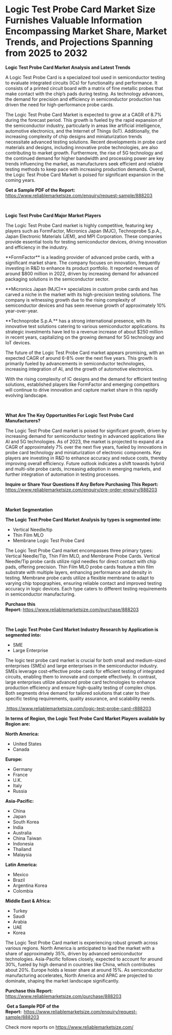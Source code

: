 <p><h1>Logic Test Probe Card Market Size Furnishes Valuable Information Encompassing Market Share, Market Trends, and Projections Spanning from 2025 to 2032</h1></p><p><strong>Logic Test Probe Card Market Analysis and Latest Trends</strong></p>
<p><p>A Logic Test Probe Card is a specialized tool used in semiconductor testing to evaluate integrated circuits (ICs) for functionality and performance. It consists of a printed circuit board with a matrix of fine metallic probes that make contact with the chip’s pads during testing. As technology advances, the demand for precision and efficiency in semiconductor production has driven the need for high-performance probe cards.</p><p>The Logic Test Probe Card Market is expected to grow at a CAGR of 8.7% during the forecast period. This growth is fueled by the rapid expansion of the semiconductor industry, particularly in areas like artificial intelligence, automotive electronics, and the Internet of Things (IoT). Additionally, the increasing complexity of chip designs and miniaturization trends necessitate advanced testing solutions. Recent developments in probe card materials and designs, including innovative probe technologies, are also contributing to market growth. Furthermore, the rise of 5G technology and the continued demand for higher bandwidth and processing power are key trends influencing the market, as manufacturers seek efficient and reliable testing methods to keep pace with increasing production demands. Overall, the Logic Test Probe Card Market is poised for significant expansion in the coming years.</p></p>
<p><strong>Get a Sample PDF of the Report:&nbsp;</strong> <a href="https://www.reliablemarketsize.com/enquiry/request-sample/888203?utm_campaign=1143&utm_medium=2&utm_source=Github&utm_content=ia&utm_term=10022025&utm_id=logic-test-probe-card">https://www.reliablemarketsize.com/enquiry/request-sample/888203</a></p>
<p>&nbsp;</p>
<p><strong>Logic Test Probe Card Major Market Players</strong></p>
<p><p>The Logic Test Probe Card market is highly competitive, featuring key players such as FormFactor, Micronics Japan (MJC), Technoprobe S.p.A., Japan Electronic Materials (JEM), and MPI Corporation. These companies provide essential tools for testing semiconductor devices, driving innovation and efficiency in the industry.</p><p>**FormFactor** is a leading provider of advanced probe cards, with a significant market share. The company focuses on innovation, frequently investing in R&D to enhance its product portfolio. It reported revenues of around $800 million in 2022, driven by increasing demand for advanced packaging solutions in the semiconductor sector.</p><p>**Micronics Japan (MJC)** specializes in custom probe cards and has carved a niche in the market with its high-precision testing solutions. The company is witnessing growth due to the rising complexity of semiconductor devices and has seen revenue growth of approximately 10% year-over-year.</p><p>**Technoprobe S.p.A.** has a strong international presence, with its innovative test solutions catering to various semiconductor applications. Its strategic investments have led to a revenue increase of about $250 million in recent years, capitalizing on the growing demand for 5G technology and IoT devices.</p><p>The future of the Logic Test Probe Card market appears promising, with an expected CAGR of around 6-8% over the next five years. This growth is primarily fueled by advancements in semiconductor technologies, increasing integration of AI, and the growth of automotive electronics.</p><p>With the rising complexity of IC designs and the demand for efficient testing solutions, established players like FormFactor and emerging competitors will continue to drive innovation and capture market share in this rapidly evolving landscape.</p></p>
<p>&nbsp;</p>
<p><strong>What Are The Key Opportunities For Logic Test Probe Card Manufacturers?</strong></p>
<p><p>The Logic Test Probe Card market is poised for significant growth, driven by increasing demand for semiconductor testing in advanced applications like AI and 5G technologies. As of 2023, the market is projected to expand at a CAGR of approximately 7% over the next five years, fueled by innovations in probe card technology and miniaturization of electronic components. Key players are investing in R&D to enhance accuracy and reduce costs, thereby improving overall efficiency. Future outlook indicates a shift towards hybrid and multi-site probe cards, increasing adoption in emerging markets, and further integration of automation in testing processes.</p></p>
<p><strong>Inquire or Share Your Questions If Any Before Purchasing This Report:</strong> <a href="https://www.reliablemarketsize.com/enquiry/pre-order-enquiry/888203?utm_campaign=1143&utm_medium=2&utm_source=Github&utm_content=ia&utm_term=10022025&utm_id=logic-test-probe-card">https://www.reliablemarketsize.com/enquiry/pre-order-enquiry/888203</a></p>
<p>&nbsp;</p>
<p><strong>Market Segmentation</strong></p>
<p><strong>The Logic Test Probe Card Market Analysis by types is segmented into:</strong></p>
<p><ul><li>Vertical Needle/tip</li><li>Thin Film MLO</li><li>Membrane Logic Test Probe Card</li></ul></p>
<p><p>The Logic Test Probe Card market encompasses three primary types: Vertical Needle/Tip, Thin Film MLO, and Membrane Probe Cards. Vertical Needle/Tip probe cards utilize rigid needles for direct contact with chip pads, offering precision. Thin Film MLO probe cards feature a thin film substrate with multiple layers, enhancing performance and density in testing. Membrane probe cards utilize a flexible membrane to adapt to varying chip topographies, ensuring reliable contact and improved testing accuracy in logic devices. Each type caters to different testing requirements in semiconductor manufacturing.</p></p>
<p><strong>Purchase this Report:&nbsp;</strong><a href="https://www.reliablemarketsize.com/purchase/888203?utm_campaign=1143&utm_medium=2&utm_source=Github&utm_content=ia&utm_term=10022025&utm_id=logic-test-probe-card">https://www.reliablemarketsize.com/purchase/888203</a></p>
<p>&nbsp;</p>
<p><strong>The Logic Test Probe Card Market Industry Research by Application is segmented into:</strong></p>
<p><ul><li>SME</li><li>Large Enterprise</li></ul></p>
<p><p>The logic test probe card market is crucial for both small and medium-sized enterprises (SMEs) and large enterprises in the semiconductor industry. SMEs leverage cost-effective probe cards for efficient testing of integrated circuits, enabling them to innovate and compete effectively. In contrast, large enterprises utilize advanced probe card technologies to enhance production efficiency and ensure high-quality testing of complex chips. Both segments drive demand for tailored solutions that cater to their specific testing requirements, quality assurance, and scalability needs.</p></p>
<p><a href="https://www.reliablemarketsize.com/logic-test-probe-card-r888203?utm_campaign=1143&utm_medium=2&utm_source=Github&utm_content=ia&utm_term=10022025&utm_id=logic-test-probe-card">&nbsp;https://www.reliablemarketsize.com/logic-test-probe-card-r888203</a></p>
<p><strong>In terms of Region, the Logic Test Probe Card Market Players available by Region are:</strong></p>
<p>
    <p> <strong> North America: </strong>
        <ul>
            <li>United States</li>
            <li>Canada</li>
        </ul>
        </p> 
    <p> <strong> Europe: </strong>
        <ul>
            <li>Germany</li>
            <li>France</li>
            <li>U.K.</li>
            <li>Italy</li>
            <li>Russia</li>
        </ul>
        </p> 
    <p> <strong> Asia-Pacific: </strong>
        <ul>
            <li>China</li>
            <li>Japan</li>
            <li>South Korea</li>
            <li>India</li>
            <li>Australia</li>
            <li>China Taiwan</li>
            <li>Indonesia</li>
            <li>Thailand</li>
            <li>Malaysia</li>
        </ul>
        </p> 
    <p> <strong> Latin America: </strong>
        <ul>
            <li>Mexico</li>
            <li>Brazil</li>
            <li>Argentina Korea</li>
            <li>Colombia</li>
        </ul>
        </p> 
    <p> <strong> Middle East & Africa: </strong>
        <ul>
            <li>Turkey</li>
            <li>Saudi</li>
            <li>Arabia</li>
            <li>UAE</li>
            <li>Korea</li>
        </ul>
    </p>
    </p>
<p><p>The Logic Test Probe Card market is experiencing robust growth across various regions. North America is anticipated to lead the market with a share of approximately 35%, driven by advanced semiconductor technologies. Asia-Pacific follows closely, expected to account for around 30%, fueled by high demand in countries like China, which contributes about 20%. Europe holds a lesser share at around 15%. As semiconductor manufacturing accelerates, North America and APAC are projected to dominate, shaping the market landscape significantly.</p></p>
<p><strong>Purchase this Report: </strong><a href="https://www.reliablemarketsize.com/purchase/888203?utm_campaign=1143&utm_medium=2&utm_source=Github&utm_content=ia&utm_term=10022025&utm_id=logic-test-probe-card">https://www.reliablemarketsize.com/purchase/888203</a></p>
<p>&nbsp;<strong>Get a Sample PDF of the Report:&nbsp;&nbsp;</strong><a href="https://www.reliablemarketsize.com/enquiry/request-sample/888203?utm_campaign=1143&utm_medium=2&utm_source=Github&utm_content=ia&utm_term=10022025&utm_id=logic-test-probe-card">https://www.reliablemarketsize.com/enquiry/request-sample/888203</a></p>
<p><strong></strong></p>
<p>Check more reports on <a href="https://www.reliablemarketsize.com/?utm_campaign=1143&utm_medium=2&utm_source=Github&utm_content=ia&utm_term=10022025&utm_id=logic-test-probe-card">https://www.reliablemarketsize.com/</a></p>